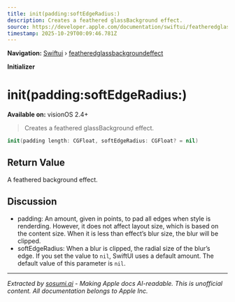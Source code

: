 ```yaml
---
title: init(padding:softEdgeRadius:)
description: Creates a feathered glassBackground effect.
source: https://developer.apple.com/documentation/swiftui/featheredglassbackgroundeffect/init(padding:softedgeradius:)
timestamp: 2025-10-29T00:09:46.781Z
---
```


**Navigation:** [Swiftui](/documentation/swiftui) › [featheredglassbackgroundeffect](/documentation/swiftui/featheredglassbackgroundeffect)

**Initializer**

# init(padding:softEdgeRadius:)

**Available on:** visionOS 2.4+

> Creates a feathered glassBackground effect.

```swift
init(padding length: CGFloat, softEdgeRadius: CGFloat? = nil)
```

## Return Value

A feathered background effect.

## Discussion

- padding: An amount, given in points, to pad all edges when style is renderding. However, it does not affect layout size, which is based on the content size. When it is less than effect’s blur size, the blur will be clipped.
- softEdgeRadius: When a blur is clipped, the radial size of the blur’s edge. If you set the value to `nil`, SwiftUI uses a default amount. The default value of this parameter is `nil`.

---

*Extracted by [sosumi.ai](https://sosumi.ai) - Making Apple docs AI-readable.*
*This is unofficial content. All documentation belongs to Apple Inc.*
